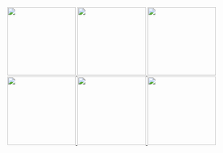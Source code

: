 <a href="https://raw.githubusercontent.com/allecsc/Zen-Icons/refs/heads/main/zensparency5.ico">
    <img src="https://github.com/user-attachments/assets/4f7abc51-7918-4b14-8151-dd276e6ffbc5" width="157" height="157" />
</a>
<a href="https://raw.githubusercontent.com/allecsc/Zen-Icons/refs/heads/main/zensparency4.ico">
    <img src="https://github.com/user-attachments/assets/2384b2e5-7113-4ddf-aa0b-d4d1e107185a" width="157" height="157" />
</a>
<a href="https://raw.githubusercontent.com/allecsc/Zen-Icons/refs/heads/main/zensparency3.ico">
    <img src="https://github.com/user-attachments/assets/ec09499d-47e3-43f3-8c85-3c872fa86c58" width="157" height="157" />
</a>
<br> <!-- This adds a new row -->
<a href="https://raw.githubusercontent.com/allecsc/Zen-Icons/refs/heads/main/zensparency2.ico">
    <img src="https://github.com/user-attachments/assets/698c7908-430c-47f3-9c62-47541927b183" width="157" height="157" />
</a>
<a href="https://raw.githubusercontent.com/allecsc/Zen-Icons/refs/heads/main/zensparency0.ico">
    <img src="https://github.com/user-attachments/assets/58ac4a88-b376-48a4-a345-4af1a6543de2" width="157" height="157" />
</a>
<a href="https://raw.githubusercontent.com/allecsc/Zen-Icons/refs/heads/main/zen2.ico">
    <img src="https://github.com/user-attachments/assets/46ead2a3-35a6-41ff-a346-58ffa67e02a8" width="157" height="157" />
</a>
